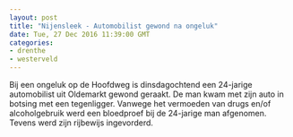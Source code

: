 ```yaml
---
layout: post
title: "Nijensleek - Automobilist gewond na ongeluk"
date: Tue, 27 Dec 2016 11:39:00 GMT
categories: 
- drenthe 
- westerveld 
---
```


Bij een ongeluk op de Hoofdweg is dinsdagochtend een 24-jarige automobilist uit Oldemarkt gewond geraakt. De man kwam met zijn auto in botsing met een tegenligger. Vanwege het vermoeden van drugs en/of alcoholgebruik werd een bloedproef bij de 24-jarige man afgenomen. Tevens werd zijn rijbewijs ingevorderd.
